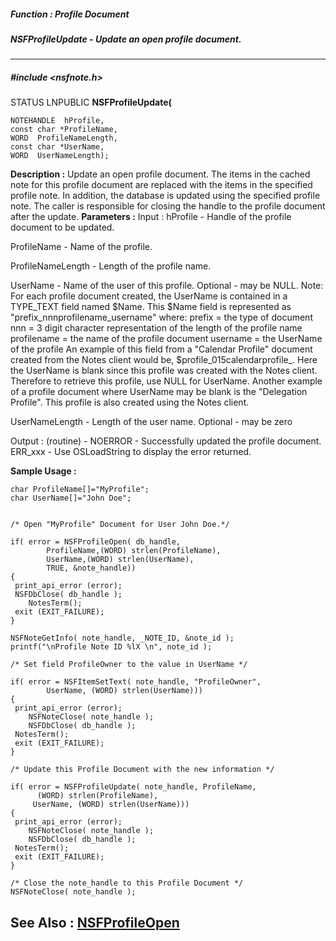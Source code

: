 ##### Function : Profile Document
##### NSFProfileUpdate - Update an open profile document.
---
##### #include <nsfnote.h>
STATUS LNPUBLIC **NSFProfileUpdate(**

	NOTEHANDLE  hProfile,
	const char *ProfileName,
	WORD  ProfileNameLength,
	const char *UserName,
	WORD  UserNameLength);
**Description :**
Update an open profile document.  The items in the cached note for this profile 
document are replaced with the items in the specified profile note.  In 
addition, the database is updated using the specified profile note.  The caller 
is responsible for closing the handle to the profile document after the update.
**Parameters :**
Input :
hProfile  -  Handle of the profile document to be updated.

ProfileName  -  Name of the profile.

ProfileNameLength  -  Length of the profile name.

UserName  -  Name of the user of this profile.  Optional - may be NULL.
 Note:  For each profile document created, the UserName is contained in a TYPE_TEXT field named $Name.  This $Name field is represented as "prefix_nnnprofilename_username" where:
     prefix = the type of document
     nnn = 3 digit character representation of the length of the profile name
     profilename = the name of the profile document
     username = the UserName of the profile
An example of this field from a "Calendar Profile" document created from the Notes client would be, $profile_015calendarprofile_.  Here the UserName is blank since this profile was created with the Notes client.  Therefore to retrieve this profile, use NULL for UserName.  Another example of a profile document where UserName may be blank is the "Delegation Profile".  This profile is also created using the Notes client.

UserNameLength  -  Length of the user name.  Optional - may be zero

Output :
(routine)  -  NOERROR - Successfully updated the profile document.
ERR_xxx - Use OSLoadString to display the error returned.


**Sample Usage :**
```
char ProfileName[]="MyProfile";
char UserName[]="John Doe";


/* Open "MyProfile" Document for User John Doe.*/

if( error = NSFProfileOpen( db_handle,
        ProfileName,(WORD) strlen(ProfileName),
        UserName,(WORD) strlen(UserName),
        TRUE, &note_handle))
{
 print_api_error (error);
 NSFDbClose( db_handle );
	NotesTerm();
 exit (EXIT_FAILURE); 
}

NSFNoteGetInfo( note_handle, _NOTE_ID, &note_id );
printf("\nProfile Note ID %lX \n", note_id );

/* Set field ProfileOwner to the value in UserName */

if( error = NSFItemSetText( note_handle, "ProfileOwner", 
        UserName, (WORD) strlen(UserName)))
{
 print_api_error (error);
	NSFNoteClose( note_handle );
	NSFDbClose( db_handle );
 NotesTerm();
 exit (EXIT_FAILURE);
}

/* Update this Profile Document with the new information */

if( error = NSFProfileUpdate( note_handle, ProfileName,
      (WORD) strlen(ProfileName),
     UserName, (WORD) strlen(UserName)))
{
 print_api_error (error);
	NSFNoteClose( note_handle );
	NSFDbClose( db_handle );
 NotesTerm();
 exit (EXIT_FAILURE);
}

/* Close the note_handle to this Profile Document */
NSFNoteClose( note_handle );
```
**See Also :**
[NSFProfileOpen](D:/md_files/NSFProfileOpen.md)
---
